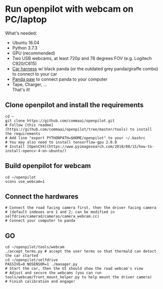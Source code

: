 Run openpilot with webcam on PC/laptop
=====================
What's needed:  
- Ubuntu 16.04  
- Python 3.7.3  
- GPU (recommended)  
- Two USB webcams, at least 720p and 78 degrees FOV (e.g. Logitech C920/C615)  
- [Car harness](https://comma.ai/shop/products/comma-car-harness) w/ black panda (or the outdated grey panda/giraffe combo) to connect to your car  
- [Panda paw](https://comma.ai/shop/products/panda-paw) to connect panda to your computer  
- Tape, Charger, ...  
That's it!  

## Clone openpilot and install the requirements 
```
cd ~
git clone https://github.com/commaai/openpilot.git 
# Follow [this readme](https://github.com/commaai/openpilot/tree/master/tools) to install the requirements 
# Add line "export PYTHONPATH=$HOME/openpilot" to your ~/.bashrc 
# You may also need to install tensorflow-gpu 2.0.0 
# Install [OpenCV4](https://www.pyimagesearch.com/2018/08/15/how-to-install-opencv-4-on-ubuntu/) 
```
## Build openpilot for webcam
```
cd ~/openpilot
scons use_webcam=1
```
## Connect the hardwares 
```
# Connect the road facing camera first, then the driver facing camera 
# (default indexes are 1 and 2; can be modified in selfdrive/camerad/cameras/camera_webcam.cc)
# Connect your computer to panda
```
## GO 
```
cd ~/openpilot/tools/webcam 
./accept_terms.py # accept the user terms so that thermald can detect the car started 
cd ~/openpilot/selfdrive 
PASSIVE=0 NOSENSOR=1 ./manager.py 
# Start the car, then the UI should show the road webcam's view 
# Adjust and secure the webcams (you can run tools/webcam/front_mount_helper.py to help mount the driver camera)
# Finish calibration and engage!
```
